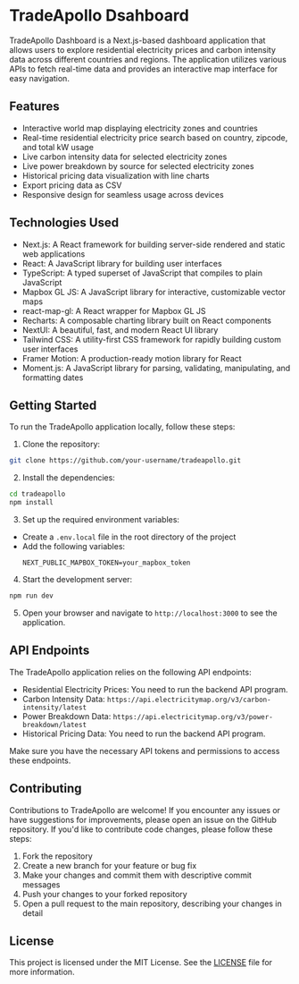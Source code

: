 # TradeApollo Dsahboard

TradeApollo Dashboard is a Next.js-based dashboard application that allows users to explore residential electricity prices and carbon intensity data across different countries and regions. The application utilizes various APIs to fetch real-time data and provides an interactive map interface for easy navigation.

## Features

- Interactive world map displaying electricity zones and countries
- Real-time residential electricity price search based on country, zipcode, and total kW usage
- Live carbon intensity data for selected electricity zones
- Live power breakdown by source for selected electricity zones
- Historical pricing data visualization with line charts
- Export pricing data as CSV
- Responsive design for seamless usage across devices

## Technologies Used

- Next.js: A React framework for building server-side rendered and static web applications
- React: A JavaScript library for building user interfaces
- TypeScript: A typed superset of JavaScript that compiles to plain JavaScript
- Mapbox GL JS: A JavaScript library for interactive, customizable vector maps
- react-map-gl: A React wrapper for Mapbox GL JS
- Recharts: A composable charting library built on React components
- NextUI: A beautiful, fast, and modern React UI library
- Tailwind CSS: A utility-first CSS framework for rapidly building custom user interfaces
- Framer Motion: A production-ready motion library for React
- Moment.js: A JavaScript library for parsing, validating, manipulating, and formatting dates

## Getting Started

To run the TradeApollo application locally, follow these steps:

1. Clone the repository:

```bash
git clone https://github.com/your-username/tradeapollo.git
```

2. Install the dependencies:

```bash
cd tradeapollo
npm install
```

3. Set up the required environment variables:

- Create a `.env.local` file in the root directory of the project
- Add the following variables:
  ```
  NEXT_PUBLIC_MAPBOX_TOKEN=your_mapbox_token
  ```

4. Start the development server:

```bash
npm run dev
```

5. Open your browser and navigate to `http://localhost:3000` to see the application.

## API Endpoints

The TradeApollo application relies on the following API endpoints:

- Residential Electricity Prices: You need to run the backend API program.
- Carbon Intensity Data: `https://api.electricitymap.org/v3/carbon-intensity/latest`
- Power Breakdown Data: `https://api.electricitymap.org/v3/power-breakdown/latest`
- Historical Pricing Data: You need to run the backend API program.

Make sure you have the necessary API tokens and permissions to access these endpoints.

## Contributing

Contributions to TradeApollo are welcome! If you encounter any issues or have suggestions for improvements, please open an issue on the GitHub repository. If you'd like to contribute code changes, please follow these steps:

1. Fork the repository
2. Create a new branch for your feature or bug fix
3. Make your changes and commit them with descriptive commit messages
4. Push your changes to your forked repository
5. Open a pull request to the main repository, describing your changes in detail

## License

This project is licensed under the MIT License. See the [LICENSE](LICENSE) file for more information.
